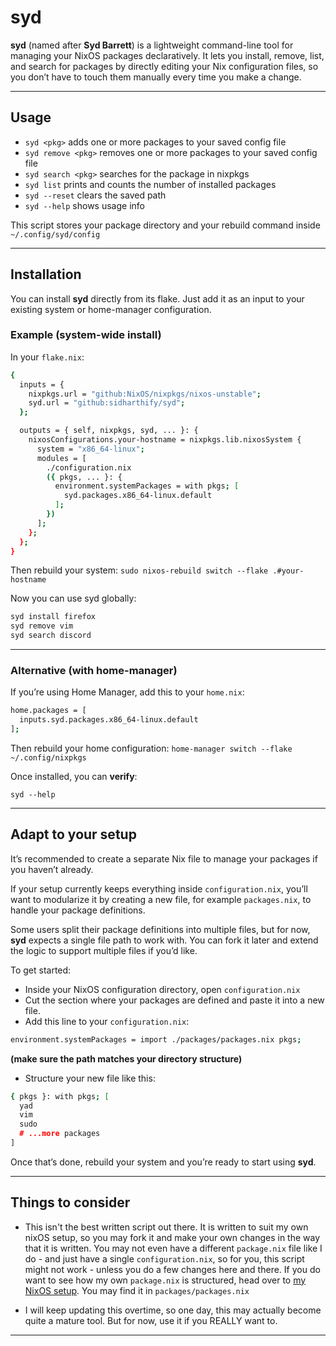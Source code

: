 # syd
**syd** (named after **Syd Barrett**) is a lightweight command-line tool for managing your NixOS packages declaratively.
It lets you install, remove, list, and search for packages by directly editing your Nix configuration files, so you don’t have to touch them manually every time you make a change.

---

## Usage
- `syd <pkg>` adds one or more packages to your saved config file
- `syd remove <pkg>` removes one or more packages to your saved config file
- `syd search <pkg>` searches for the package in nixpkgs
- `syd list` prints and counts the number of installed packages
- `syd --reset` clears the saved path
- `syd --help` shows usage info

This script stores your package directory and your rebuild command inside `~/.config/syd/config`

---

## Installation
You can install **syd** directly from its flake. Just add it as an input to your existing system or home-manager configuration.

### Example (system-wide install)
In your `flake.nix`:

```bash
{
  inputs = {
    nixpkgs.url = "github:NixOS/nixpkgs/nixos-unstable";
    syd.url = "github:sidharthify/syd";
  };

  outputs = { self, nixpkgs, syd, ... }: {
    nixosConfigurations.your-hostname = nixpkgs.lib.nixosSystem {
      system = "x86_64-linux";
      modules = [
        ./configuration.nix
        ({ pkgs, ... }: {
          environment.systemPackages = with pkgs; [
            syd.packages.x86_64-linux.default
          ];
        })
      ];
    };
  };
}
```

Then rebuild your system: `sudo nixos-rebuild switch --flake .#your-hostname`

Now you can use syd globally:

```bash
syd install firefox
syd remove vim
syd search discord
```

---

### Alternative (with home-manager)
If you’re using Home Manager, add this to your `home.nix`:

```bash
home.packages = [
  inputs.syd.packages.x86_64-linux.default
];
```

Then rebuild your home configuration: `home-manager switch --flake ~/.config/nixpkgs`

Once installed, you can **verify**:

`syd --help`

---

## Adapt to your setup
It’s recommended to create a separate Nix file to manage your packages if you haven’t already.

If your setup currently keeps everything inside `configuration.nix`, you’ll want to modularize it by creating a new file, for example `packages.nix`, to handle your package definitions.

Some users split their package definitions into multiple files, but for now, **syd** expects a single file path to work with. You can fork it later and extend the logic to support multiple files if you’d like.

To get started:
- Inside your NixOS configuration directory, open `configuration.nix`
- Cut the section where your packages are defined and paste it into a new file.
- Add this line to your `configuration.nix`:

```bash
environment.systemPackages = import ./packages/packages.nix pkgs;
```

**(make sure the path matches your directory structure)**

- Structure your new file like this:

```bash
{ pkgs }: with pkgs; [
  yad
  vim
  sudo
  # ...more packages
]
```

Once that’s done, rebuild your system and you’re ready to start using **syd**.

---

## Things to consider
- This isn't the best written script out there. It is written to suit my own nixOS setup, so you may fork it and make your own changes in the way that it is written. You may not even have a different `package.nix` file like I do - and just have a single `configuration.nix`, so for you, this script might not work - unless you do a few changes here and there. If you do want to see how my own `package.nix` is structured, head over to [my NixOS setup](https://github.com/sidharthify/nixos-configs). You may find it in `packages/packages.nix`

- I will keep updating this overtime, so one day, this may actually become quite a mature tool. But for now, use it if you REALLY want to.

---